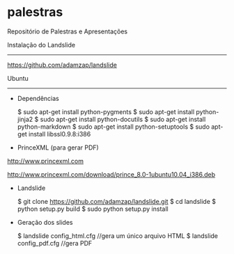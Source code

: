 palestras
=========

Repositório de Palestras e Apresentações


Instalação do Landslide
_________

https://github.com/adamzap/landslide


Ubuntu
______

* Dependências

    $ sudo apt-get install python-pygments
    $ sudo apt-get install python-jinja2
    $ sudo apt-get install python-docutils
    $ sudo apt-get install python-markdown
    $ sudo apt-get install python-setuptools
    $ sudo apt-get install libssl0.9.8:i386


* PrinceXML (para gerar PDF)

http://www.princexml.com

http://www.princexml.com/download/prince_8.0-1ubuntu10.04_i386.deb

* Landslide

    $ git clone https://github.com/adamzap/landslide.git
    $ cd landslide
    $ python setup.py build
    $ sudo python setup.py install


* Geração dos slides

    $ landslide config_html.cfg //gera um único arquivo HTML
    $ landslide config_pdf.cfg //gera PDF










